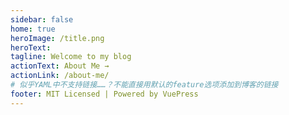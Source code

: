 ```yaml
---
sidebar: false
home: true
heroImage: /title.png
heroText: 
tagline: Welcome to my blog
actionText: About Me →
actionLink: /about-me/
# 似乎YAML中不支持链接……？不能直接用默认的feature选项添加到博客的链接
footer: MIT Licensed | Powered by VuePress
---
```



 
 <Comment lang="en"/> 
 
 
 <Comment lang="en"/> 
 